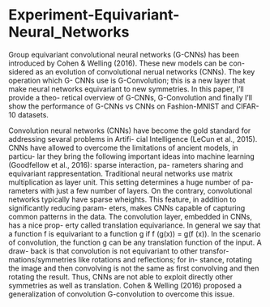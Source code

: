 # Experiment-Equivariant-Neural_Networks


Group equivariant convolutional neural networks
(G-CNNs) has been introduced by Cohen &
Welling (2016). These new models can be con-
sidered as an evolution of convolutional nerual
networks (CNNs). The key operation which G-
CNNs use is G-Convolution; this is a new layer
that make neural networks equivariant to new
symmetries. In this paper, I’ll provide a theo-
retical overview of G-CNNs, G-Convolution and
finally I’ll show the performance of G-CNNs
vs CNNs on Fashion-MNIST and CIFAR-10
datasets.


Convolution neural networks (CNNs) have become the
gold standard for addressing sevaral problems in Artifi-
cial Intelligence (LeCun et al., 2015). CNNs have allowed
to overcome the limitations of ancient models, in particu-
lar they bring the following important ideas into machine
learning (Goodfellow et al., 2016): sparse interaction, pa-
rameters sharing and equivariant rappresentation.
Traditional neural networks use matrix multiplication as
layer unit. This setting determines a huge number of pa-
rameters with just a few number of layers. On the contrary,
convolutional networks typically have sparse wheights.
This feature, in addition to significantly reducing param-
eters, makes CNNs capable of capturing common patterns
in the data.
The convolution layer, embedded in CNNs, has a nice prop-
erty called translation equivariance. In general we say that
a function f is equivariant to a function g if f (g(x)) =
g(f (x)). In the scenario of convolution, the function g
can be any translation function of the input. A draw-
back is that convolution is not equivariant to other transfor-
mations/symmetries like rotations and reflections; for in-
stance, rotating the image and then convolving is not the same as first convolving and then rotating the result. Thus,
CNNs are not able to exploit directly other symmetries as
well as translation. Cohen & Welling (2016) proposed a
generalization of convolution G-convolution to overcome
this issue.
